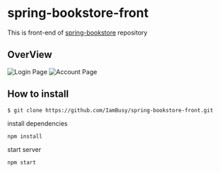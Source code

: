 # spring-bookstore-front
This is front-end of [spring-bookstore](https://github.com/IamBusy/spring-bookstore) repository

## OverView

![Login Page](http://ojiqea97q.bkt.clouddn.com/image/Screen%20Shot%202017-04-15%20at%204.53.14%20PM.png)
![Account Page](http://ojiqea97q.bkt.clouddn.com/Screen%20Shot%202017-04-15%20at%204.56.34%20PM.png)
## How to install
```
$ git clone https://github.com/IamBusy/spring-bookstore-front.git
```
install dependencies

```
npm install
```
start server
```
npm start
```
